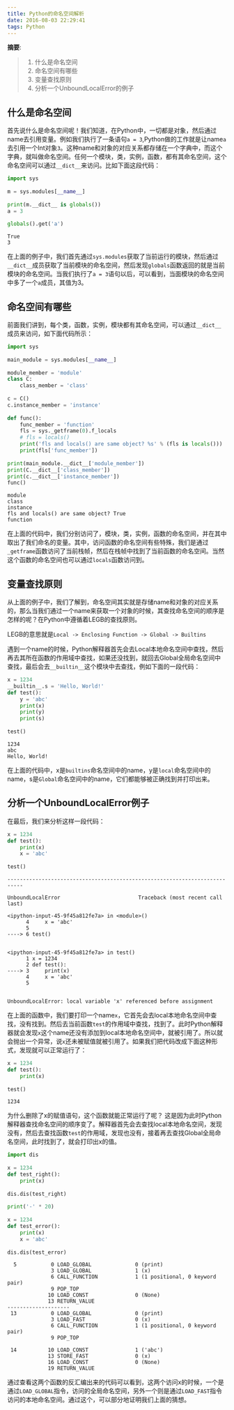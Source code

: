 ```yaml
---
title: Python的命名空间解析
date: 2016-08-03 22:29:41
tags: Python
---
```


__摘要__:
> 1. 什么是命名空间
> 2. 命名空间有哪些
> 3. 变量查找原则
> 4. 分析一个UnboundLocalError的例子


<!-- more -->

## 什么是命名空间

首先说什么是命名空间呢！我们知道，在Python中，一切都是对象，然后通过name去引用变量。例如我们执行了一条语句`a = 3`,Python做的工作就是让name`a`去引用一个Int对象`3`。这种name和对象的对应关系都存储在一个字典中，而这个字典，就叫做命名空间。任何一个模块，类，实例，函数，都有其命名空间，这个命名空间可以通过`__dict__`来访问。比如下面这段代码：


```python
import sys
   
m = sys.modules[__name__]
   
print(m.__dict__ is globals())
a = 3
   
globals().get('a')
```

    True
    3



在上面的例子中，我们首先通过`sys.modules`获取了当前运行的模块，然后通过`__dict__`成员获取了当前模块的命名空间，然后发现`globals`函数返回的就是当前模块的命名空间。当我们执行了`a = 3`语句以后，可以看到，当面模块的命名空间中多了一个`a`成员，其值为3。

## 命名空间有哪些

前面我们讲到，每个类，函数，实例，模块都有其命名空间，可以通过`__dict__`成员来访问，如下面代码所示：


```python
import sys
   
main_module = sys.modules[__name__]
   
module_member = 'module'
class C:
    class_member = 'class'
   
c = C()
c.instance_member = 'instance'
    
def func():
    func_member = 'function'
    fls = sys._getframe(0).f_locals
    # fls = locals()
    print('fls and locals() are same object? %s' % (fls is locals()))
    print(fls['func_member'])
    
print(main_module.__dict__['module_member'])
print(C.__dict__['class_member'])
print(c.__dict__['instance_member'])
func()
```

    module
    class
    instance
    fls and locals() are same object? True
    function


在上面的代码中，我们分别访问了，模块，类，实例，函数的命名空间，并在其中取出了我们命名的变量。其中，访问函数的命名空间有些特殊，我们是通过`_getframe`函数访问了当前栈帧，然后在栈帧中找到了当前函数的命名空间。当然这个函数的命名空间也可以通过`locals`函数访问到。

## 变量查找原则

从上面的例子中，我们了解到，命名空间其实就是存储name和对象的对应关系的，那么当我们通过一个name来获取一个对象的时候，其查找命名空间的顺序是怎样的呢？在Python中遵循着LEGB的查找原则。

LEGB的意思就是`Local -> Enclosing Function -> Global -> Builtins`

遇到一个name的时候，Python解释器首先会去Local本地命名空间中查找，然后再去其所在函数的作用域中查找，如果还没找到，就回去Global全局命名空间中查找，最后会去`__builtin__`这个模块中去查找，例如下面的一段代码：


```python
x = 1234
__builtin__.s = 'Hello, World!'
def test():
    y = 'abc'
    print(x)
    print(y)
    print(s)
    
test()
```

    1234
    abc
    Hello, World!


在上面的代码中，x是`builtins`命名空间中的name，y是`local`命名空间中的name，s是`Global`命名空间中的name，它们都能够被正确找到并打印出来。

## 分析一个UnboundLocalError例子

在最后，我们来分析这样一段代码：


```python
x = 1234
def test():
    print(x)
    x = 'abc'
    
test()
```


    ---------------------------------------------------------------------------
    
    UnboundLocalError                         Traceback (most recent call last)
    
    <ipython-input-45-9f45a812fe7a> in <module>()
          4     x = 'abc'
          5
    ----> 6 test()
    
    
    <ipython-input-45-9f45a812fe7a> in test()
          1 x = 1234
          2 def test():
    ----> 3     print(x)
          4     x = 'abc'
          5
    
    
    UnboundLocalError: local variable 'x' referenced before assignment

在上面的函数中，我们要打印一个name`x`，它首先会去local本地命名空间中查找，没有找到。然后去当前函数`test`的作用域中查找，找到了。此时Python解释器就会发现`x`这个name还没有添加到local本地命名空间中，就被引用了。所以就会抛出一个异常，说`x`还未被赋值就被引用了。如果我们把代码改成下面这种形式，发现就可以正常运行了：


```python
x = 1234
def test():
    print(x)
    
test()
```

    1234


为什么删除了x的赋值语句，这个函数就能正常运行了呢？
这是因为此时Python解释器查找命名空间的顺序变了。解释器首先会去查找local本地命名空间，发现没有，然后去查找函数`test`的作用域，发现也没有，接着再去查找Global全局命名空间，此时找到了，就会打印出x的值。


```python
import dis
    
x = 1234
def test_right():
    print(x)
    
dis.dis(test_right)
    
print('-' * 20)
    
x = 1234
def test_error():
    print(x)
    x = 'abc'
    
dis.dis(test_error)
```

      5           0 LOAD_GLOBAL              0 (print)
                  3 LOAD_GLOBAL              1 (x)
                  6 CALL_FUNCTION            1 (1 positional, 0 keyword pair)
                  9 POP_TOP
                 10 LOAD_CONST               0 (None)
                 13 RETURN_VALUE
    --------------------
     13           0 LOAD_GLOBAL              0 (print)
                  3 LOAD_FAST                0 (x)
                  6 CALL_FUNCTION            1 (1 positional, 0 keyword pair)
                  9 POP_TOP
    
     14          10 LOAD_CONST               1 ('abc')
                 13 STORE_FAST               0 (x)
                 16 LOAD_CONST               0 (None)
                 19 RETURN_VALUE
    

通过查看这两个函数的反汇编出来的代码可以看到，这两个访问x的时候，一个是通过`LOAD_GLOBAL`指令，访问的全局命名空间，另外一个则是通过`LOAD_FAST`指令访问的本地命名空间。通过这个，可以部分地证明我们上面的猜想。
